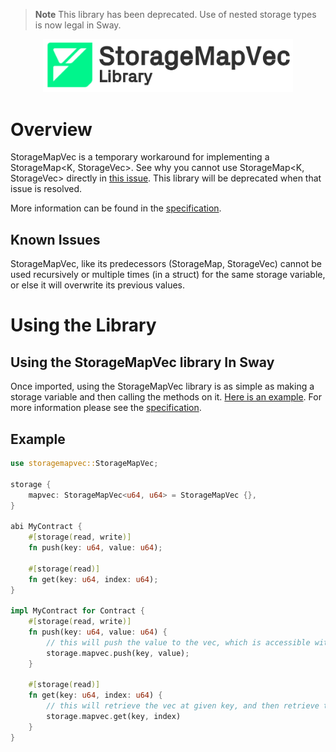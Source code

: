> **Note** This library has been deprecated. Use of nested storage types is now legal in Sway.

<p align="center">
    <picture>
        <source media="(prefers-color-scheme: dark)" srcset=".docs/storagemapvec-logo-dark-theme.png">
        <img alt="SwayApps logo" width="400px" src=".docs/storagemapvec-logo-light-theme.png">
    </picture>
</p>

# Overview

StorageMapVec is a temporary workaround for implementing a StorageMap<K, StorageVec<V>>. See why you cannot use StorageMap<K, StorageVec<V>> directly in [this issue](https://github.com/FuelLabs/sway/issues/2639). This library will be deprecated when that issue is resolved.

More information can be found in the [specification](./SPECIFICATION.md).

## Known Issues

StorageMapVec, like its predecessors (StorageMap, StorageVec) cannot be used recursively or multiple times (in a struct) for the same storage variable, or else it will overwrite its previous values.

# Using the Library

## Using the StorageMapVec library In Sway

Once imported, using the StorageMapVec library is as simple as making a storage variable and then calling the methods on it. [Here is an example](##Example). For more information please see the [specification](./SPECIFICATION.md).

## Example

```rust
use storagemapvec::StorageMapVec;

storage {
    mapvec: StorageMapVec<u64, u64> = StorageMapVec {},
}

abi MyContract {
    #[storage(read, write)]
    fn push(key: u64, value: u64);

    #[storage(read)]
    fn get(key: u64, index: u64);
}

impl MyContract for Contract {
    #[storage(read, write)]
    fn push(key: u64, value: u64) {
        // this will push the value to the vec, which is accessible with the key
        storage.mapvec.push(key, value);
    }

    #[storage(read)]
    fn get(key: u64, index: u64) {
        // this will retrieve the vec at given key, and then retrieve the value at given index from that vec
        storage.mapvec.get(key, index)
    }
}
```